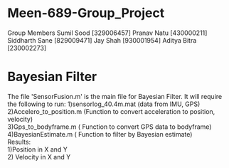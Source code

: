 # Meen-689-Group_Project
Group Members
Sumil Sood [329006457]
Pranav Natu [430000211]
Siddharth Sane [829009471]
Jay Shah [930001954]
Aditya Bitra [230002273]

# Bayesian Filter
The file 'SensorFusion.m' is the main file for Bayesian Filter.
It will require the following to run:
1)sensorlog_40.4m.mat (data from IMU, GPS)\
2)Accelero_to_position.m (Function to convert acceleration to position, velocity)\
3)Gps_to_bodyframe.m ( Function to convert GPS data to bodyframe)\
4)BayesianEstimate.m ( Function to filter by Bayesian estimate)\
Results:\
1)Position in X and Y\
2) Velocity in X and Y



